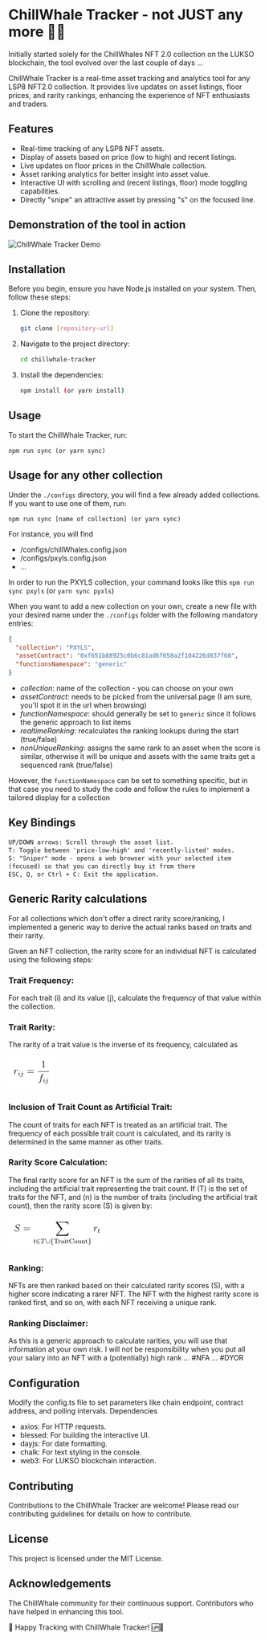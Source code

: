 # ChillWhale Tracker - not JUST any more 🐳🆙

Initially started solely for the ChillWhales NFT 2.0 collection on the LUKSO blockchain, the tool evolved over the last couple of days ... 


ChillWhale Tracker is a real-time asset tracking and analytics tool for any LSP8 NFT2.0 collection. 
It provides live updates on asset listings, floor prices, and rarity rankings, enhancing the experience of NFT enthusiasts and traders.

## Features

- Real-time tracking of any LSP8 NFT assets.
- Display of assets based on price (low to high) and recent listings.
- Live updates on floor prices in the ChillWhale collection.
- Asset ranking analytics for better insight into asset value.
- Interactive UI with scrolling and (recent listings, floor) mode toggling capabilities.
- Directly "snipe" an attractive asset by pressing "s" on the focused line.


## Demonstration of the tool in action

![ChillWhale Tracker Demo](/docs/chillwhale-tracker.gif)

## Installation

Before you begin, ensure you have Node.js installed on your system. Then, follow these steps:

1. Clone the repository:
   ```bash
   git clone [repository-url]
   ```
2. Navigate to the project directory:
   ```bash
   cd chillwhale-tracker
   ```
3. Install the dependencies:

   ```bash
   npm install (or yarn install)
   ```

## Usage

To start the ChillWhale Tracker, run:
   ```
   npm run sync (or yarn sync)
   ```

## Usage for any other collection

Under the `./configs` directory, you will find a few already added collections. If you want to use one of them, run:

   ```
   npm run sync [name of collection] (or yarn sync)
   ```
For instance, you will find
- /configs/chillWhales.config.json
- /configs/pxyls.config.json
- ...

In order to run the PXYLS collection, your command looks like this `npm run sync pxyls` (or `yarn sync pyxls`)

When you want to add a new collection on your own, create a new file with your desired name under the `./configs` folder
with the following mandatory entries:

```json
{
  "collection": "PXYLS",
  "assetContract": "0xf651b88925c0b6c81ad6f658a2f104226d837f60",
  "functionsNamespace": "generic"
}
```

- _collection_: name of the collection - you can choose on your own
- _assetContract_: needs to be picked from the universal.page (I am sure, you'll spot it in the url when browsing)
- _functionNamespace_: should generally be set to `generic` since it follows the generic approach to list items
- _realtimeRanking_: recalculates the ranking lookups during the start (true/false)
- _nonUniqueRanking_: assigns the same rank to an asset when the score is similar, otherwise it will be unique and assets with the same traits get a sequenced rank (true/false)


However, the `functionNamespace` can be set to something specific, but in that case you need to study the code and follow the rules to implement a tailored display for a collection


## Key Bindings

    UP/DOWN arrows: Scroll through the asset list.
    T: Toggle between 'price-low-high' and 'recently-listed' modes.
    S: "Sniper" mode - opens a web browser with your selected item (focused) so that you can directly buy it from there
    ESC, Q, or Ctrl + C: Exit the application.


## Generic Rarity calculations 

For all collections which don't offer a direct rarity score/ranking, I implemented a generic way to derive the actual ranks based on traits and their rarity.

Given an NFT collection, the rarity score for an individual NFT is calculated using the following steps:

### Trait Frequency: 

For each trait (i) and its value (j), calculate the frequency of that value within the collection.

### Trait Rarity:

The rarity of a trait value is the inverse of its frequency, calculated as 

   ![Rarity Score Calculation - 2](/docs/eq-2.png)

### Inclusion of Trait Count as Artificial Trait: 

The count of traits for each NFT is treated as an artificial trait. 
The frequency of each possible trait count is calculated, and its rarity is determined in the same manner as other traits.

### Rarity Score Calculation: 

The final rarity score for an NFT is the sum of the rarities of all its traits, 
including the artificial trait representing the trait count. 
If (T) is the set of traits for the NFT, and (n) is the number of traits (including the artificial trait count), then the rarity score (S) is given by:

   ![Rarity Score Calculation - 4](/docs/eq-4.png)

### Ranking: 

NFTs are then ranked based on their calculated rarity scores (S), with a higher score indicating a rarer NFT. 
The NFT with the highest rarity score is ranked first, and so on, with each NFT receiving a unique rank.

### Ranking Disclaimer:

As this is a generic approach to calculate rarities, you will use that information at your own risk. I will not be responsibility when you put all your salary into 
an NFT with a (potentially) high rank ... #NFA ... #DYOR

## Configuration

Modify the config.ts file to set parameters like chain endpoint, contract address, and polling intervals.
Dependencies

   * axios: For HTTP requests.
   * blessed: For building the interactive UI.
   * dayjs: For date formatting.
   * chalk: For text styling in the console.
   * web3: For LUKSO blockchain interaction.

## Contributing

Contributions to the ChillWhale Tracker are welcome! Please read our contributing guidelines for details on how to contribute.

## License

This project is licensed under the MIT License.

## Acknowledgements

The ChillWhale community for their continuous support. Contributors who have helped in enhancing this tool.

🚀 Happy Tracking with ChillWhale Tracker! 🆙🐳

